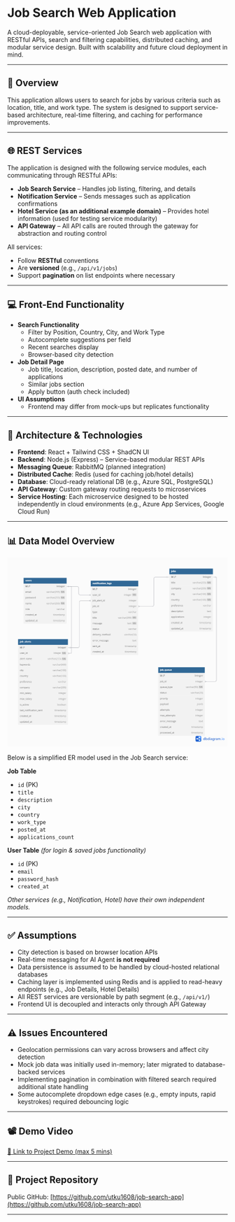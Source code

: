 # Job Search Web Application

A cloud-deployable, service-oriented Job Search web application with RESTful APIs, search and filtering capabilities, distributed caching, and modular service design. Built with scalability and future cloud deployment in mind.

---

## 📌 Overview

This application allows users to search for jobs by various criteria such as location, title, and work type. The system is designed to support service-based architecture, real-time filtering, and caching for performance improvements.

---

## 🌐 REST Services

The application is designed with the following service modules, each communicating through RESTful APIs:

- **Job Search Service** – Handles job listing, filtering, and details
- **Notification Service** – Sends messages such as application confirmations
- **Hotel Service (as an additional example domain)** – Provides hotel information (used for testing service modularity)
- **API Gateway** – All API calls are routed through the gateway for abstraction and routing control

All services:
- Follow **RESTful** conventions
- Are **versioned** (e.g., `/api/v1/jobs`)
- Support **pagination** on list endpoints where necessary

---

## 💻 Front-End Functionality

- **Search Functionality**
  - Filter by Position, Country, City, and Work Type
  - Autocomplete suggestions per field
  - Recent searches display
  - Browser-based city detection
- **Job Detail Page**
  - Job title, location, description, posted date, and number of applications
  - Similar jobs section
  - Apply button (auth check included)
- **UI Assumptions**
  - Frontend may differ from mock-ups but replicates functionality

---

## 🧱 Architecture & Technologies

- **Frontend**: React + Tailwind CSS + ShadCN UI
- **Backend**: Node.js (Express) – Service-based modular REST APIs
- **Messaging Queue**: RabbitMQ (planned integration)
- **Distributed Cache**: Redis (used for caching job/hotel details)
- **Database**: Cloud-ready relational DB (e.g., Azure SQL, PostgreSQL)
- **API Gateway**: Custom gateway routing requests to microservices
- **Service Hosting**: Each microservice designed to be hosted independently in cloud environments (e.g., Azure App Services, Google Cloud Run)

---

## 📊 Data Model Overview

![ER Diagram](./assets/er-diagram.png)

Below is a simplified ER model used in the Job Search service:

**Job Table**
- `id` (PK)
- `title`
- `description`
- `city`
- `country`
- `work_type`
- `posted_at`
- `applications_count`

**User Table** *(for login & saved jobs functionality)*
- `id` (PK)
- `email`
- `password_hash`
- `created_at`

*Other services (e.g., Notification, Hotel) have their own independent models.*

---

## ✅ Assumptions

- City detection is based on browser location APIs
- Real-time messaging for AI Agent **is not required**
- Data persistence is assumed to be handled by cloud-hosted relational databases
- Caching layer is implemented using Redis and is applied to read-heavy endpoints (e.g., Job Details, Hotel Details)
- All REST services are versionable by path segment (e.g., `/api/v1/`)
- Frontend UI is decoupled and interacts only through API Gateway

---

## ⚠️ Issues Encountered

- Geolocation permissions can vary across browsers and affect city detection
- Mock job data was initially used in-memory; later migrated to database-backed services
- Implementing pagination in combination with filtered search required additional state handling
- Some autocomplete dropdown edge cases (e.g., empty inputs, rapid keystrokes) required debouncing logic

---

## 📽️ Demo Video

[🔗 Link to Project Demo (max 5 mins)](https://your-video-link.com)

---

## 📂 Project Repository

Public GitHub: [https://github.com/utku1608/job-search-app](https://github.com/utku1608/job-search-app)

---

